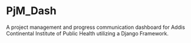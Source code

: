 # PjM_Dash
A project management and progress communication dashboard for Addis Continental Institute of Public Health utilizing a Django Framework.
